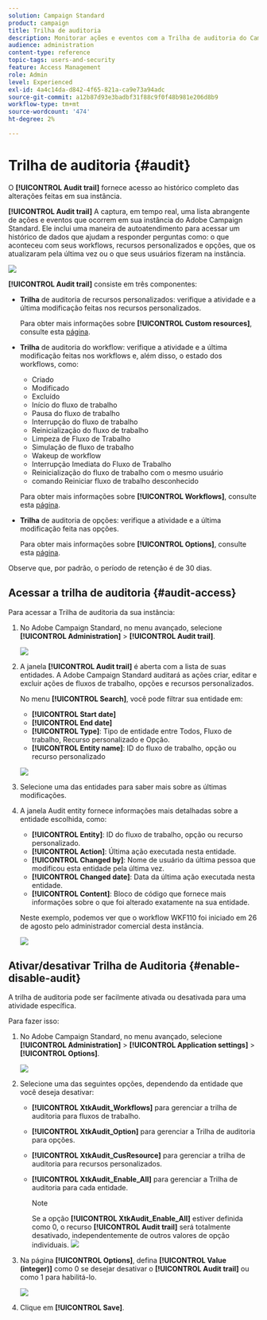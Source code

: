 ```yaml
---
solution: Campaign Standard
product: campaign
title: Trilha de auditoria
description: Monitorar ações e eventos com a Trilha de auditoria do Campaign
audience: administration
content-type: reference
topic-tags: users-and-security
feature: Access Management
role: Admin
level: Experienced
exl-id: 4a4c14da-d842-4f65-821a-ca9e73a94adc
source-git-commit: a12b87d93e3badbf31f88c9f0f48b981e206d8b9
workflow-type: tm+mt
source-wordcount: '474'
ht-degree: 2%

---
```


# Trilha de auditoria {#audit}

O **[!UICONTROL Audit trail]** fornece acesso ao histórico completo das alterações feitas em sua instância.

**[!UICONTROL Audit trail]** A captura, em tempo real, uma lista abrangente de ações e eventos que ocorrem em sua instância do Adobe Campaign Standard. Ele inclui uma maneira de autoatendimento para acessar um histórico de dados que ajudam a responder perguntas como: o que aconteceu com seus workflows, recursos personalizados e opções, que os atualizaram pela última vez ou o que seus usuários fizeram na instância.

![](assets/audit-trail.png)

**[!UICONTROL Audit trail]** consiste em três componentes:

* **Trilha** de auditoria de recursos personalizados: verifique a atividade e a última modificação feitas nos recursos personalizados.

   Para obter mais informações sobre **[!UICONTROL Custom resources]**, consulte esta [página](../../developing/using/key-steps-to-add-a-resource.md).

* **Trilha** de auditoria do workflow: verifique a atividade e a última modificação feitas nos workflows e, além disso, o estado dos workflows, como:

   * Criado
   * Modificado
   * Excluído
   * Início do fluxo de trabalho
   * Pausa do fluxo de trabalho
   * Interrupção do fluxo de trabalho
   * Reinicialização do fluxo de trabalho
   * Limpeza de Fluxo de Trabalho
   * Simulação de fluxo de trabalho
   * Wakeup de workflow
   * Interrupção Imediata do Fluxo de Trabalho
   * Reinicialização do fluxo de trabalho com o mesmo usuário
   * comando Reiniciar fluxo de trabalho desconhecido

   Para obter mais informações sobre **[!UICONTROL Workflows]**, consulte esta [página](../../automating/using/get-started-workflows.md).

* **Trilha** de auditoria de opções: verifique a atividade e a última modificação feita nas opções.

   Para obter mais informações sobre **[!UICONTROL Options]**, consulte esta [página](../../administration/using/about-campaign-standard-settings.md).

Observe que, por padrão, o período de retenção é de 30 dias.

## Acessar a trilha de auditoria {#audit-access}

Para acessar a Trilha de auditoria da sua instância:

1. No Adobe Campaign Standard, no menu avançado, selecione **[!UICONTROL Administration]** > **[!UICONTROL Audit trail]**.

   ![](assets/audit-trail.png)

1. A janela **[!UICONTROL Audit trail]** é aberta com a lista de suas entidades. A Adobe Campaign Standard auditará as ações criar, editar e excluir ações de fluxos de trabalho, opções e recursos personalizados.

   No menu **[!UICONTROL Search]**, você pode filtrar sua entidade em:

   * **[!UICONTROL Start date]**
   * **[!UICONTROL End date]**
   * **[!UICONTROL Type]**: Tipo de entidade entre Todos, Fluxo de trabalho, Recurso personalizado e Opção.
   * **[!UICONTROL Entity name]**: ID do fluxo de trabalho, opção ou recurso personalizado

   ![](assets/audit-trail_2.png)

1. Selecione uma das entidades para saber mais sobre as últimas modificações.

1. A janela Audit entity fornece informações mais detalhadas sobre a entidade escolhida, como:

   * **[!UICONTROL Entity]**: ID do fluxo de trabalho, opção ou recurso personalizado.
   * **[!UICONTROL Action]**: Última ação executada nesta entidade.
   * **[!UICONTROL Changed by]**: Nome de usuário da última pessoa que modificou esta entidade pela última vez.
   * **[!UICONTROL Changed date]**: Data da última ação executada nesta entidade.
   * **[!UICONTROL Content]**: Bloco de código que fornece mais informações sobre o que foi alterado exatamente na sua entidade.

   Neste exemplo, podemos ver que o workflow WKF110 foi iniciado em 26 de agosto pelo administrador comercial desta instância.

   ![](assets/audit-trail_3.png)

## Ativar/desativar Trilha de Auditoria {#enable-disable-audit}

A trilha de auditoria pode ser facilmente ativada ou desativada para uma atividade específica.

Para fazer isso:

1. No Adobe Campaign Standard, no menu avançado, selecione **[!UICONTROL Administration]** > **[!UICONTROL Application settings]** > **[!UICONTROL Options]**.

   ![](assets/audit-trail_4.png)

1. Selecione uma das seguintes opções, dependendo da entidade que você deseja desativar:

   * **[!UICONTROL XtkAudit_Workflows]** para gerenciar a trilha de auditoria para fluxos de trabalho.
   * **[!UICONTROL XtkAudit_Option]** para gerenciar a Trilha de auditoria para opções.
   * **[!UICONTROL XtkAudit_CusResource]** para gerenciar a trilha de auditoria para recursos personalizados.
   * **[!UICONTROL XtkAudit_Enable_All]** para gerenciar a Trilha de auditoria para cada entidade.

      >[!NOTE]
      >
      >Se a opção **[!UICONTROL XtkAudit_Enable_All]** estiver definida como 0, o recurso **[!UICONTROL Audit trail]** será totalmente desativado, independentemente de outros valores de opção individuais.
   ![](assets/audit-trail_5.png)

1. Na página **[!UICONTROL Options]**, defina **[!UICONTROL Value (integer)]** como 0 se desejar desativar o **[!UICONTROL Audit trail]** ou como 1 para habilitá-lo.

   ![](assets/audit-trail_6.png)

1. Clique em **[!UICONTROL Save]**.